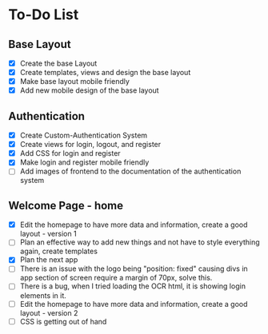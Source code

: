 # To-Do List
## Base Layout
- [x] Create the base Layout
- [x] Create templates, views and design the base layout
- [x] Make base layout mobile friendly
- [x] Add new mobile design of the base layout
## Authentication
- [x] Create Custom-Authentication System 
- [x] Create views for login, logout, and register
- [x] Add CSS for login and register
- [x] Make login and register mobile friendly
- [ ] Add images of frontend to the documentation of the authentication system
## Welcome Page - home
- [x] Edit the homepage to have more data and information, create a good layout - version 1
- [ ] Plan an effective way to add new things and not have to style everything again, create templates
- [x] Plan the next app 
- [ ] There is an issue with the logo being "position: fixed" causing divs in app section of screen require a margin of 70px, solve this.
- [ ] There is a bug, when I tried loading the OCR html, it is showing login elements in it.
- [ ]  Edit the homepage to have more data and information, create a good layout - version 2
- [ ]  CSS is getting out of hand
